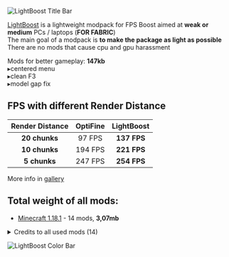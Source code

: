 ![LightBoost Title Bar](https://i.imgur.com/2JkYPP8.png)

[LightBoost](https://modrinth.com/modpack/lightboost) is a lightweight modpack for FPS Boost aimed at **weak or medium** PCs / laptops (**FOR FABRIC**)\
The main goal of a modpack is **to make the package as light as possible**\
There are no mods that cause cpu and gpu harassment

Mods for better gameplay: **147kb**\
 ▸centered menu\
 ▸clean F3\
 ▸model gap fix


## FPS with different Render Distance

| Render Distance               | OptiFine               | **LightBoost**              |
|:---------------------:|:---------------------:|:---------------------:|
| **20 chunks**            | 97 FPS              | **137 FPS**             |
| **10 chunks**            | 194 FPS              | **221 FPS**             |
| **5 chunks**            | 247 FPS              | **254 FPS**             |

More info in [gallery](https://modrinth.com/modpack/lightboost/gallery)

## Total weight of all mods:
- [Minecraft 1.18.1](https://modrinth.com/modpack/lightboost/version/1.1-1.18.1) -  14 mods, **3,07mb**



<details>
<summary>Credits to all used mods (14)</summary>

- Clean F3 (https://modrinth.com/mod/clean-f3)
- Sodium (https://modrinth.com/mod/sodium)
- Reese's Sodium Options (https://modrinth.com/mod/reeses-sodium-options)
- Starlight (Fabric) (https://modrinth.com/mod/starlight)
- Dynamic FPS (https://modrinth.com/mod/dynamic-fps)
- Fabric API (https://modrinth.com/mod/fabric-api)
- No Fog (https://modrinth.com/mod/no_fog)
- Model Gap Fix (https://modrinth.com/mod/modelfix)
- More Culling (https://modrinth.com/mod/moreculling)
- Skip Transitions (https://modrinth.com/mod/skip-transitions)
- MidnightLib (https://modrinth.com/mod/midnightlib)
- Krypton (https://modrinth.com/mod/krypton)
- No Telemetry (https://modrinth.com/mod/no-telemetry)
- LazyDFU (https://modrinth.com/mod/lazydfu)

</details>


![LightBoost Color Bar](https://i.imgur.com/ikl5Ddm.png)
